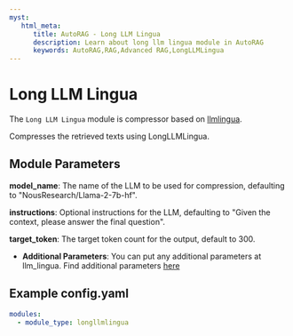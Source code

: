 ```yaml
---
myst:
   html_meta:
      title: AutoRAG - Long LLM Lingua
      description: Learn about long llm lingua module in AutoRAG
      keywords: AutoRAG,RAG,Advanced RAG,LongLLMLingua
---
```

# Long LLM Lingua

The `Long LLM Lingua` module is compressor based on [llmlingua](https://github.com/microsoft/LLMLingua).

Compresses the retrieved texts using LongLLMLingua.

## **Module Parameters**

**model_name**: The name of the LLM to be used for compression, defaulting to "NousResearch/Llama-2-7b-hf".

**instructions**: Optional instructions for the LLM, defaulting to "Given the context, please answer the final
question".

**target_token**: The target token count for the output, default to 300.

- **Additional Parameters**:
  You can put any additional parameters at llm_lingua.
  Find additional parameters [here](https://github.com/microsoft/LLMLingua)

## **Example config.yaml**

```yaml
modules:
  - module_type: longllmlingua
```
